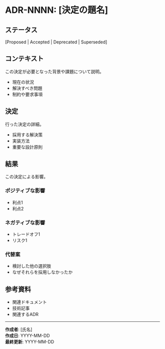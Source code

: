 # ADR-NNNN: [決定の題名]

## ステータス

[Proposed | Accepted | Deprecated | Superseded]

## コンテキスト

この決定が必要となった背景や課題について説明。

- 現在の状況
- 解決すべき問題
- 制約や要求事項

## 決定

行った決定の詳細。

- 採用する解決策
- 実装方法
- 重要な設計原則

## 結果

この決定による影響。

### ポジティブな影響

- 利点1
- 利点2

### ネガティブな影響

- トレードオフ1
- リスク1

### 代替案

- 検討した他の選択肢
- なぜそれらを採用しなかったか

## 参考資料

- 関連ドキュメント
- 技術記事
- 関連するADR

---

**作成者**: [氏名]  
**作成日**: YYYY-MM-DD  
**最終更新**: YYYY-MM-DD